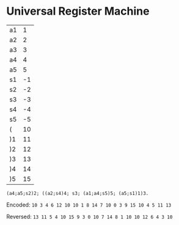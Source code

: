 # Universal Register Machine

|    |    |
|----|----|
| a1 | 1  |
| a2 | 2  |
| a3 | 3  |
| a4 | 4  |
| a5 | 5  |
| s1 | -1 |
| s2 | -2 |
| s3 | -3 |
| s4 | -4 |
| s5 | -5 |
| (  | 10 |
| )1 | 11 |
| )2 | 12 |
| )3 | 13 |
| )4 | 14 |
| )5 | 15 |

`(a4;a5;s2)2; ((a2;s4)4; s3; (a1;a4;s5)5; (a5;s1)1)3.`

Encoded: `10 3 4 6 12 10 10 1 8 14 7 10 0 3 9 15 10 4 5 11 13`

Reversed: `13 11 5 4 10 15 9 3 0 10 7 14 8 1 10 10 12 6 4 3 10`
